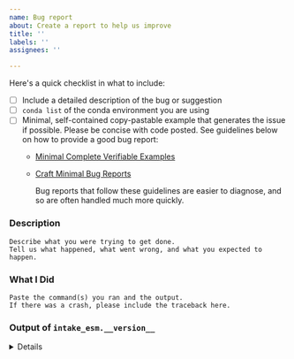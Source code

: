 ```yaml
---
name: Bug report
about: Create a report to help us improve
title: ''
labels: ''
assignees: ''

---
```


<!--

Thanks for submitting an issue!

-->

Here's a quick checklist in what to include:

- [ ] Include a detailed description of the bug or suggestion
- [ ] `conda list` of the conda environment you are using
- [ ] Minimal, self-contained copy-pastable example that generates the issue if possible. Please be concise with code posted. See guidelines below on how to provide a good bug report:
  - [Minimal Complete Verifiable Examples](https://stackoverflow.com/help/mcve)
  - [Craft Minimal Bug Reports](http://matthewrocklin.com/blog/work/2018/02/28/minimal-bug-reports)

    Bug reports that follow these guidelines are easier to diagnose,
    and so are often handled much more quickly.



### Description

```
Describe what you were trying to get done.
Tell us what happened, what went wrong, and what you expected to happen.
```

### What I Did

```
Paste the command(s) you ran and the output.
If there was a crash, please include the traceback here.
```

### Output of ``intake_esm.__version__``

<details>

```
Paste the output of `intake_esm.__version__` here
```
</details>
